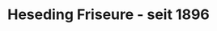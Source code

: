 ---
title: "Heseding Friseure - seit 1896"
url: /lohne-oldenburg/heseding-friseure-seit-1896/
shop: Friseur
---